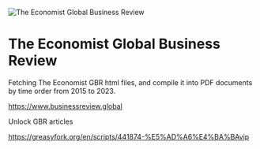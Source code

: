 ![The Economist Global Business Review](https://is1-ssl.mzstatic.com/image/thumb/Purple116/v4/0f/ed/5f/0fed5f15-e229-0dc7-6eee-330414a9fde7/AppIcon-0-1x_U007emarketing-0-7-0-P3-85-220.png/1200x600wa.png)
# The Economist Global Business Review
Fetching The Economist GBR html files, and compile it into PDF documents by time order from 2015 to 2023.

https://www.businessreview.global

Unlock GBR articles

https://greasyfork.org/en/scripts/441874-%E5%AD%A6%E4%BA%BAvip
